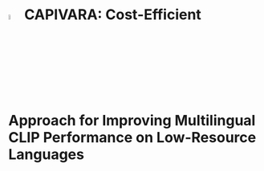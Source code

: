 # <img src="assets/nextgpt.png" style="width:5%"> CAPIVARA: Cost-Efficient Approach for Improving Multilingual CLIP Performance on Low-Resource Languages
